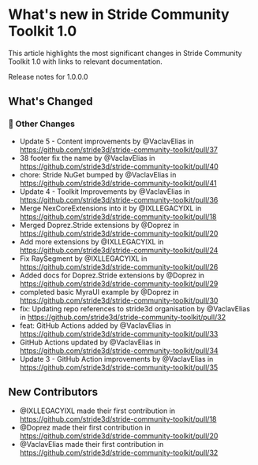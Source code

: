 # What's new in Stride Community Toolkit 1.0

This article highlights the most significant changes in Stride Community Toolkit 1.0 with links to relevant documentation.

Release notes for 1.0.0.0

<!-- Release notes generated using configuration in .github/release.yml at main -->

## What's Changed
### 💪 Other Changes
* Update 5 - Content improvements by @VaclavElias in https://github.com/stride3d/stride-community-toolkit/pull/37
* 38 footer fix the name by @VaclavElias in https://github.com/stride3d/stride-community-toolkit/pull/40
* chore: Stride NuGet bumped by @VaclavElias in https://github.com/stride3d/stride-community-toolkit/pull/41
* Update 4 - Toolkit Improvements by @VaclavElias in https://github.com/stride3d/stride-community-toolkit/pull/36
* Merge NexCoreExtensions into  it by @IXLLEGACYIXL in https://github.com/stride3d/stride-community-toolkit/pull/18
* Merged Doprez.Stride extensions by @Doprez in https://github.com/stride3d/stride-community-toolkit/pull/20
* Add more extensions by @IXLLEGACYIXL in https://github.com/stride3d/stride-community-toolkit/pull/24
* Fix RaySegment by @IXLLEGACYIXL in https://github.com/stride3d/stride-community-toolkit/pull/26
* Added docs for Doprez.Stride extensions by @Doprez in https://github.com/stride3d/stride-community-toolkit/pull/29
* completed basic MyraUI example by @Doprez in https://github.com/stride3d/stride-community-toolkit/pull/30
* fix: Updating repo references to stride3d organisation by @VaclavElias in https://github.com/stride3d/stride-community-toolkit/pull/32
* feat: GitHub Actions added by @VaclavElias in https://github.com/stride3d/stride-community-toolkit/pull/33
* GitHub Actions updated by @VaclavElias in https://github.com/stride3d/stride-community-toolkit/pull/34
* Update 3 - GitHub Action improvements by @VaclavElias in https://github.com/stride3d/stride-community-toolkit/pull/35

## New Contributors
* @IXLLEGACYIXL made their first contribution in https://github.com/stride3d/stride-community-toolkit/pull/18
* @Doprez made their first contribution in https://github.com/stride3d/stride-community-toolkit/pull/20
* @VaclavElias made their first contribution in https://github.com/stride3d/stride-community-toolkit/pull/32